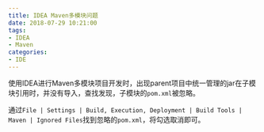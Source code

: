 ```yaml
---
title: IDEA Maven多模块问题
date: 2018-07-29 10:21:00
tags:
- IDEA
- Maven
categories:
- IDE
---
```


使用IDEA进行Maven多模块项目开发时，出现parent项目中统一管理的jar在子模块引用时，并没有导入，查找发现，子模块的`pom.xml`被忽略。

通过`File | Settings | Build, Execution, Deployment | Build Tools | Maven | Ignored Files`找到忽略的`pom.xml`，将勾选取消即可。